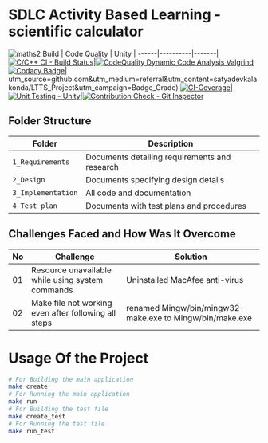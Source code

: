 # SDLC Activity Based Learning - scientific calculator
![maths2](https://user-images.githubusercontent.com/36398260/114144855-67df4780-9933-11eb-9ffe-48cf0093065c.jpg)
Build | Code Quality | Unity |
------|----------|-------|
[![C/C++ CI - Build Status](https://github.com/sxk9676/Agile-Multi-File-C-Language-Scientific-Computation/actions/workflows/c-cpp.yml/badge.svg)](https://github.com/sxk9676/Agile-Multi-File-C-Language-Scientific-Computation/actions/workflows/c-cpp.yml)|[![CodeQuality Dynamic Code Analysis Valgrind](https://github.com/sxk9676/Agile-Multi-File-C-Language-Scientific-Computation/actions/workflows/code_quality_dyanamic.yml/badge.svg)](https://github.com/sxk9676/Agile-Multi-File-C-Language-Scientific-Computation/actions/workflows/code_quality_dyanamic.yml) [![Codacy Badge](https://app.codacy.com/project/badge/Grade/fd98a6e8584244428c888aabbcd02c0a)](https://app.codacy.com/gh/sxk9676/Agile-Multi-File-C-Language-Scientific-Computation/dashboard?utm_source=gh&utm_medium=referral&utm_content=&utm_campaign=Badge_grade)|
utm_source=github.com&amp;utm_medium=referral&amp;utm_content=satyadevkalakonda/LTTS_Project&amp;utm_campaign=Badge_Grade) [![CI-Coverage](https://github.com/satyadevkalakonda/LTTS_Project/actions/workflows/gcov.yml/badge.svg)](https://github.com/satyadevkalakonda/LTTS_Project/actions/workflows/gcov.yml)| [![Unit Testing - Unity](https://github.com/satyadevkalakonda/LTTS_Project/actions/workflows/unity.yml/badge.svg)](https://github.com/satyadevkalakonda/LTTS_Project/actions/workflows/unity.yml)|[![Contribution Check - Git Inspector](https://github.com/satyadevkalakonda/LTTS_Project/actions/workflows/gitinspector.yml/badge.svg)](https://github.com/satyadevkalakonda/LTTS_Project/actions/workflows/gitinspector.yml)
## Folder Structure
Folder             | Description
-------------------| -----------------------------------------
`1_Requirements`   | Documents detailing requirements and research
`2_Design`         | Documents specifying design details
`3_Implementation` | All code and documentation
`4_Test_plan`      | Documents with test plans and procedures
## Challenges Faced and How Was It Overcome
| No |Challenge  | Solution
|--|--|--|
| 01 |Resource unavailable while using system commands  | Uninstalled MacAfee anti-virus  |
| 02 | Make file not working even after following all steps  |renamed Mingw/bin/mingw32-make.exe to Mingw/bin/make.exe  |
# Usage Of the Project
```sh
# For Building the main application
make create
# For Running the main application
make run
# For Building the test file
make create_test
# For Running the test file
make run_test
```
